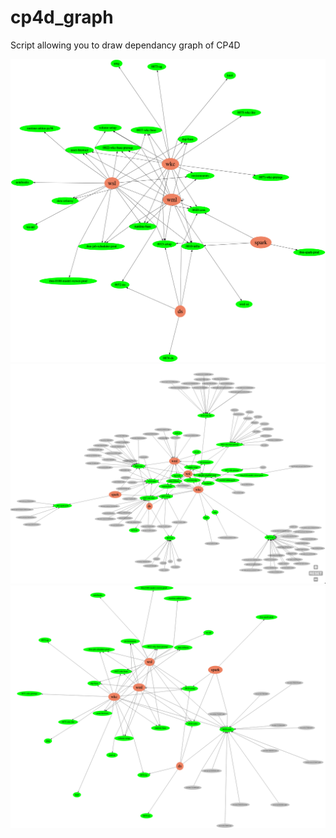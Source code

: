# cp4d_graph
Script allowing you to draw dependancy graph of CP4D 

![Modules only](none.png)
![All pods](all.png)
![Core only](core.png)
